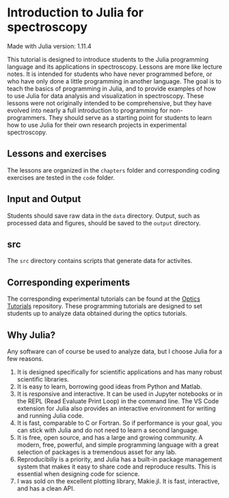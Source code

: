 # Introduction to Julia for spectroscopy

Made with Julia version: 1.11.4

This tutorial is designed to introduce students to the Julia programming language and its applications in spectroscopy.
Lessons are more like lecture notes.
It is intended for students who have never programmed before, or who have only done a little programming in another language. The goal is to teach the basics of programming in Julia, and to provide examples of how to use Julia for data analysis and visualization in spectroscopy.
These lessons were not originally intended to be comprehensive, but they have evolved into nearly a full introduction to programming for non-programmers.
They should serve as a starting point for students to learn how to use Julia for their own research projects in experimental spectroscopy.


## Lessons and exercises
The lessons are organized in the `chapters` folder and corresponding coding exercises are tested in the `code` folder.


## Input and Output
Students should save raw data in the `data` directory.
Output, such as processed data and figures, should be saved to the `output` directory.


## src
The `src` directory contains scripts that generate data for activites.


## Corresponding experiments
The corresponding experimental tutorials can be found at the [Optics Tutorials](https://github.com/garrekstemo/Optics-Tutorials) repository.
These programming tutorials are designed to set students up to analyze data obtained during the optics tutorials.


## Why Julia?
Any software can of course be used to analyze data, but I choose Julia for a few reasons.

1. It is designed specifically for scientific applications and has many robust scientific libraries.
2. It is easy to learn, borrowing good ideas from Python and Matlab.
3. It is responsive and interactive. It can be used in Jupyter notebooks or in the REPL (Read Evaluate Print Loop) in the command line. The VS Code extension for Julia also provides an interactive environment for writing and running Julia code.
4. It is fast, comparable to C or Fortran. So if performance is your goal, you can stick with Julia and do not need to learn a second language.
5. It is free, open source, and has a large and growing community. A modern, free, powerful, and simple programming language with a great selection of packages is a tremendous asset for any lab.
6. Reproducibiliy is a priority, and Julia has a built-in package management system that makes it easy to share code and reproduce results. This is essential when designing code for science.
7. I was sold on the excellent plotting library, Makie.jl. It is fast, interactive, and has a clean API.
